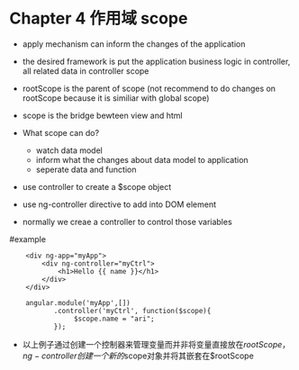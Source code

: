 # Chapter 4 作用域 scope
- apply mechanism can inform the changes of the application
- the desired framework is put the application business logic in controller, all related data in controller scope
- rootScope is the parent of scope (not recommend to do changes on rootScope because it is similiar with global scope)
- scope is the bridge bewteen view and html

- What scope can do?
    - watch data model 
    - inform what the changes about data model to application
    - seperate data and function

- use controller to create a $scope object
- use ng-controller directive to add into DOM element
- normally we creae a controller to control those variables 

#example
```
    <div ng-app="myApp">
        <div ng-controller="myCtrl">
            <h1>Hello {{ name }}</h1>
        </div>
    </div>

    angular.module('myApp',[])
           .controller('myCtrl', function($scope){
                $scope.name = "ari";
           });
```
- 以上例子通过创建一个控制器来管理变量而并非将变量直接放在$rootScope， ng-controller创建一个新的$scope对象并将其嵌套在$rootScope

